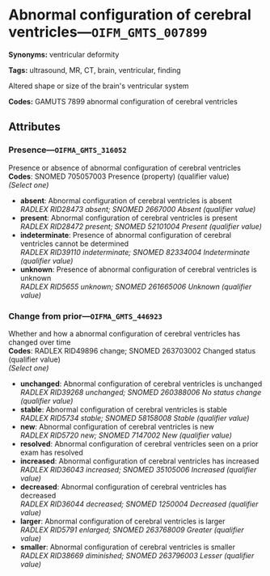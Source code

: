 # Abnormal configuration of cerebral ventricles—`OIFM_GMTS_007899`

**Synonyms:** ventricular deformity

**Tags:** ultrasound, MR, CT, brain, ventricular, finding

Altered shape or size of the brain's ventricular system

**Codes:** GAMUTS 7899 abnormal configuration of cerebral ventricles

## Attributes

### Presence—`OIFMA_GMTS_316052`

Presence or absence of abnormal configuration of cerebral ventricles  
**Codes**: SNOMED 705057003 Presence (property) (qualifier value)  
*(Select one)*

- **absent**: Abnormal configuration of cerebral ventricles is absent  
_RADLEX RID28473 absent; SNOMED 2667000 Absent (qualifier value)_
- **present**: Abnormal configuration of cerebral ventricles is present  
_RADLEX RID28472 present; SNOMED 52101004 Present (qualifier value)_
- **indeterminate**: Presence of abnormal configuration of cerebral ventricles cannot be determined  
_RADLEX RID39110 indeterminate; SNOMED 82334004 Indeterminate (qualifier value)_
- **unknown**: Presence of abnormal configuration of cerebral ventricles is unknown  
_RADLEX RID5655 unknown; SNOMED 261665006 Unknown (qualifier value)_

### Change from prior—`OIFMA_GMTS_446923`

Whether and how a abnormal configuration of cerebral ventricles has changed over time  
**Codes**: RADLEX RID49896 change; SNOMED 263703002 Changed status (qualifier value)  
*(Select one)*

- **unchanged**: Abnormal configuration of cerebral ventricles is unchanged  
_RADLEX RID39268 unchanged; SNOMED 260388006 No status change (qualifier value)_
- **stable**: Abnormal configuration of cerebral ventricles is stable  
_RADLEX RID5734 stable; SNOMED 58158008 Stable (qualifier value)_
- **new**: Abnormal configuration of cerebral ventricles is new  
_RADLEX RID5720 new; SNOMED 7147002 New (qualifier value)_
- **resolved**: Abnormal configuration of cerebral ventricles seen on a prior exam has resolved  
- **increased**: Abnormal configuration of cerebral ventricles has increased  
_RADLEX RID36043 increased; SNOMED 35105006 Increased (qualifier value)_
- **decreased**: Abnormal configuration of cerebral ventricles has decreased  
_RADLEX RID36044 decreased; SNOMED 1250004 Decreased (qualifier value)_
- **larger**: Abnormal configuration of cerebral ventricles is larger  
_RADLEX RID5791 enlarged; SNOMED 263768009 Greater (qualifier value)_
- **smaller**: Abnormal configuration of cerebral ventricles is smaller  
_RADLEX RID38669 diminished; SNOMED 263796003 Lesser (qualifier value)_